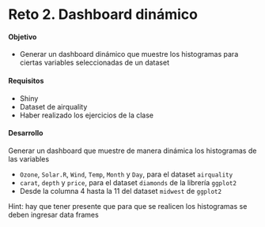 # Reto 2. Dashboard dinámico

#### Objetivo
- Generar un dashboard dinámico que muestre los histogramas para ciertas variables seleccionadas de un dataset

#### Requisitos
- Shiny
- Dataset de airquality
- Haber realizado los ejercicios de la clase

#### Desarrollo

Generar un dashboard que muestre de manera dinámica los histogramas de las variables 

- `Ozone`, `Solar.R`, `Wind`, `Temp`, `Month` y `Day`, para el dataset `airquality` 
- `carat`, `depth` y `price`, para el dataset `diamonds` de la librería `ggplot2`
- Desde la columna 4 hasta la 11 del dataset `midwest` de `ggplot2`

Hint: hay que tener presente que para que se realicen los histogramas se deben ingresar data frames
